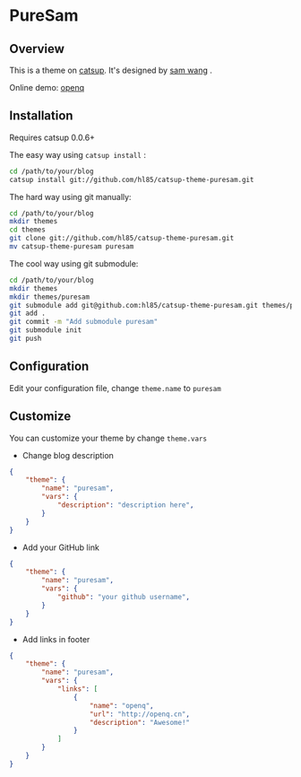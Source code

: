 PureSam
=============

Overview
--------------

This is a theme on [catsup](https://github.com/whtsky/catsup).
It's designed by [sam wang](https://github.com/hl85) .

Online demo: [openq](http://openq.cn/)

Installation
--------------

Requires catsup 0.0.6+

The easy way using `catsup install` :
```bash
cd /path/to/your/blog
catsup install git://github.com/hl85/catsup-theme-puresam.git
```

The hard way using git manually:
```bash
cd /path/to/your/blog
mkdir themes
cd themes
git clone git://github.com/hl85/catsup-theme-puresam.git
mv catsup-theme-puresam puresam
```

The cool way using git submodule:
```bash
cd /path/to/your/blog
mkdir themes
mkdir themes/puresam
git submodule add git@github.com:hl85/catsup-theme-puresam.git themes/puresam
git add .
git commit -m "Add submodule puresam"
git submodule init
git push
```

Configuration
--------------
Edit your configuration file, change `theme.name` to `puresam`

Customize
--------------
You can customize your theme by change `theme.vars`

+ Change blog description
```json
{
    "theme": {
        "name": "puresam",
        "vars": {
            "description": "description here",
        }
    }
}
```

+ Add your GitHub link
```json
{
    "theme": {
        "name": "puresam",
        "vars": {
            "github": "your github username",
        }
    }
}
```

+ Add links in footer
```json
{
    "theme": {
        "name": "puresam",
        "vars": {
            "links": [
                {
                    "name": "openq",
                    "url": "http://openq.cn",
                    "description": "Awesome!"
                }
            ]
        }
    }
}
```
